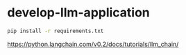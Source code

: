 # develop-llm-application

```bash
pip install -r requirements.txt
```

https://python.langchain.com/v0.2/docs/tutorials/llm_chain/